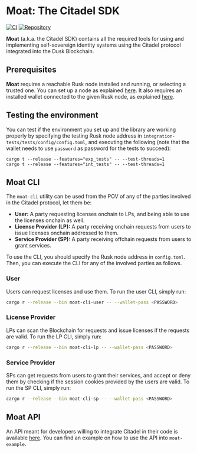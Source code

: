 # Moat: The Citadel SDK

[![CI](https://github.com/dusk-network/moat/actions/workflows/dusk_ci.yml/badge.svg)](https://github.com/dusk-network/moat/actions/workflows/dusk_ci.yml)
[![Repository](https://img.shields.io/badge/github-moat-blueviolet?logo=github)](https://github.com/dusk-network/moat)

**Moat** (a.k.a. the Citadel SDK) contains all the required tools for using and implementing self-sovereign identity systems using the Citadel protocol integrated into the Dusk Blockchain.

## Prerequisites

**Moat** requires a reachable Rusk node installed and running, or selecting a trusted one. You can set up a node as explained [here](https://wiki.dusk.network/en/setting-up-node). It also requires an installed wallet connected to the given Rusk node, as explained [here](https://github.com/dusk-network/wallet-cli/blob/main/src/bin/README.md).

## Testing the environment

You can test if the environment you set up and the library are working properly by specifying the testing Rusk node address in `integration-tests/tests/config/config.toml`, and executing the following (note that the wallet needs to use `password` as password for the tests to succeed):

```
cargo t --release --features="exp_tests" -- --test-threads=1
cargo t --release --features="int_tests" -- --test-threads=1
```

## Moat CLI

The `moat-cli` utility can be used from the POV of any of the parties involved in the Citadel protocol, let them be:
- **User:** A party requesting licenses onchain to LPs, and being able to use the licenses onchain as well.
- **License Provider (LP):** A party receiving onchain requests from users to issue licenses onchain addressed to them.
- **Service Provider (SP):** A party receiving offchain requests from users to grant services.

To use the CLI, you should specify the Rusk node address in `config.toml`. Then, you can execute the CLI for any of the involved parties as follows.

### User

Users can request licenses and use them. To run the user CLI, simply run:

```sh
cargo r --release --bin moat-cli-user -- --wallet-pass <PASSWORD>
```

### License Provider

LPs can scan the Blockchain for requests and issue licenses if the requests are valid. To run the LP CLI, simply run:

```sh
cargo r --release --bin moat-cli-lp -- --wallet-pass <PASSWORD>
```

### Service Provider

SPs can get requests from users to grant their services, and accept or deny them by checking if the session cookies provided by the users are valid. To run the SP CLI, simply run:

```sh
cargo r --release --bin moat-cli-sp -- --wallet-pass <PASSWORD>
```

## Moat API

An API meant for developers willing to integrate Citadel in their code is available [here](https://github.com/dusk-network/moat/blob/main/moat-core/src/api.rs). You can find an example on how to use the API into `moat-example`.
